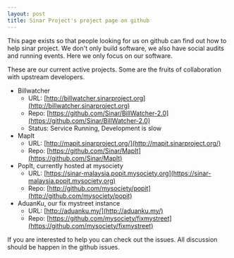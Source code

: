```yaml
---
layout: post
title: Sinar Project's project page on github
---
```


This page exists so that people looking for us on github can find out how to help sinar project. We don't only build software, we also have social audits and running events. Here we only focus on our software. 

These are our current active projects. Some are the fruits of collaboration with upstream developers.

* Billwatcher   
  * URL: [http://billwatcher.sinarproject.org](http://billwatcher.sinarproject.org)
  * Repo: [https://github.com/Sinar/BillWatcher-2.0](https://github.com/Sinar/BillWatcher-2.0)
  * Status: Service Running, Development is slow
* MapIt
  * URL: [http://mapit.sinarproject.org/](http://mapit.sinarproject.org/)
  * Repo: [https://github.com/Sinar/MapIt](https://github.com/Sinar/MapIt)
* PopIt, currently hosted at mysociety
  * URL: [https://sinar-malaysia.popit.mysociety.org](https://sinar-malaysia.popit.mysociety.org)
  * Repo: [http://github.com/mysociety/popit](http://github.com/mysociety/popit)
* AduanKu, our fix mystreet instance
  * URL: [http://aduanku.my/](http://aduanku.my/)
  * Repo: [https://github.com/mysociety/fixmystreet](https://github.com/mysociety/fixmystreet)
 
If you are interested to help you can check out the issues. All discussion should be happen in the github issues.
